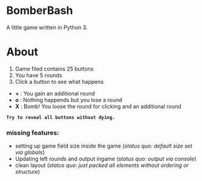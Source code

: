 # BomberBash
A little game written in Python 3.

# About
1. Game filed contains 25 buttons
2. You have 5 rounds
3. Click a button to see what happens

* **+** : You gain an additional round
* **o** : Nothing happends but you lose a round
* **X** : Bomb! You loose the round for clicking and an additional round

**`Try to reveal all buttons without dying.`**

### missing features:
* setting up game field size inside the game (*status quo: default size set via globals*)
* Updating left rounds and output ingame (*status quo: output via console*)
* clean layout (*status quo: just packed all elements without ordering or structure*)
